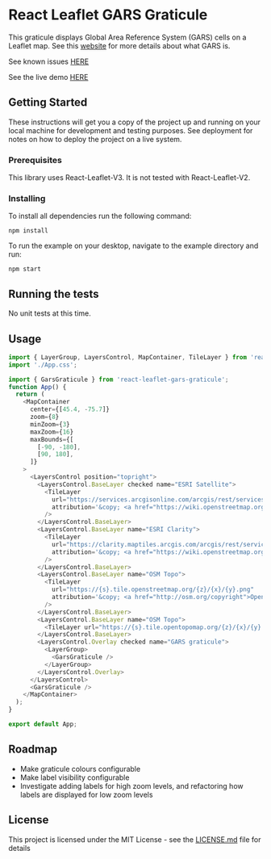 # React Leaflet GARS Graticule

This graticule displays Global Area Reference System (GARS) cells on a Leaflet map. See this [website](https://en.wikipedia.org/wiki/Global_Area_Reference_System) for more details about what GARS is.

See known issues [HERE](https://github.com/dnlbaldwin/React-Leaflet-GARS-Graticule/issues)

See the live demo [HERE](https://dnlbaldwin.github.io/React-Leaflet-GARS-Graticule/)

## Getting Started

These instructions will get you a copy of the project up and running on your local machine for development and testing purposes. See deployment for notes on how to deploy the project on a live system.

### Prerequisites

This library uses React-Leaflet-V3. It is not tested with React-Leaflet-V2.

### Installing

To install all dependencies run the following command:

```
npm install
```

To run the example on your desktop, navigate to the example directory and run:

```
npm start
```

## Running the tests

No unit tests at this time.

## Usage

```js
import { LayerGroup, LayersControl, MapContainer, TileLayer } from 'react-leaflet';
import './App.css';

import { GarsGraticule } from 'react-leaflet-gars-graticule';
function App() {
  return (
    <MapContainer
      center={[45.4, -75.7]}
      zoom={8}
      minZoom={3}
      maxZoom={16}
      maxBounds={[
        [-90, -180],
        [90, 180],
      ]}
    >
      <LayersControl position="topright">
        <LayersControl.BaseLayer checked name="ESRI Satellite">
          <TileLayer
            url="https://services.arcgisonline.com/arcgis/rest/services/World_Imagery/MapServer/tile/{z}/{y}/{x}"
            attribution='&copy; <a href="https://wiki.openstreetmap.org/wiki/Esri"></a> contributors'
          />
        </LayersControl.BaseLayer>
        <LayersControl.BaseLayer name="ESRI Clarity">
          <TileLayer
            url="https://clarity.maptiles.arcgis.com/arcgis/rest/services/World_Imagery/MapServer/tile/{z}/{y}/{x}"
            attribution='&copy; <a href="https://wiki.openstreetmap.org/wiki/Esri"></a> contributors'
          />
        </LayersControl.BaseLayer>
        <LayersControl.BaseLayer name="OSM Topo">
          <TileLayer
            url="https://{s}.tile.openstreetmap.org/{z}/{x}/{y}.png"
            attribution='&copy; <a href="http://osm.org/copyright">OpenStreetMap</a> contributors'
          />
        </LayersControl.BaseLayer>
        <LayersControl.BaseLayer name="OSM Topo">
          <TileLayer url="https://{s}.tile.opentopomap.org/{z}/{x}/{y}.png" attribution="OSM" />
        </LayersControl.BaseLayer>
        <LayersControl.Overlay checked name="GARS graticule">
          <LayerGroup>
            <GarsGraticule />
          </LayerGroup>
        </LayersControl.Overlay>
      </LayersControl>
      <GarsGraticule />
    </MapContainer>
  );
}

export default App;
```

## Roadmap

- Make graticule colours configurable
- Make label visibility configurable
- Investigate adding labels for high zoom levels, and refactoring how labels are displayed for low zoom levels

## License

This project is licensed under the MIT License - see the [LICENSE.md](LICENSE) file for details
